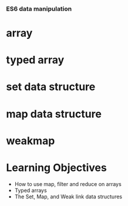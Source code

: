 ### ES6 data manipulation
# array
# typed array
# set data structure
# map data structure
# weakmap
# Learning Objectives
- How to use map, filter and reduce on arrays
- Typed arrays
- The Set, Map, and Weak link data structures
